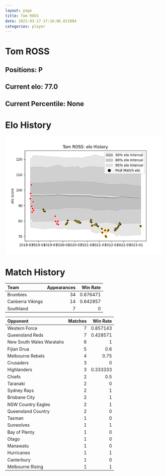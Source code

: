 ```yaml
---  
layout: page  
title: Tom ROSS  
date: 2023-03-17 17:16:06.811904  
categories: player  
---
```

# Tom ROSS

## Positions: P

## Current elo: 77.0

## Current Percentile: None

# Elo History


![elo history](history_TomROSS.png)
# Match History


| Team             |   Appearances |   Win Rate |
|:-----------------|--------------:|-----------:|
| Brumbies         |            34 |   0.676471 |
| Canberra Vikings |            14 |   0.642857 |
| Southland        |             7 |   0        |

| Opponent                 |   Matches |   Win Rate |
|:-------------------------|----------:|-----------:|
| Western Force            |         7 |   0.857143 |
| Queensland Reds          |         7 |   0.428571 |
| New South Wales Waratahs |         6 |   1        |
| Fijian Drua              |         5 |   0.6      |
| Melbourne Rebels         |         4 |   0.75     |
| Crusaders                |         3 |   0        |
| Highlanders              |         3 |   0.333333 |
| Chiefs                   |         2 |   0.5      |
| Taranaki                 |         2 |   0        |
| Sydney Rays              |         2 |   1        |
| Brisbane City            |         2 |   1        |
| NSW Country Eagles       |         2 |   1        |
| Queensland Country       |         2 |   0        |
| Tasman                   |         1 |   0        |
| Sunwolves                |         1 |   1        |
| Bay of Plenty            |         1 |   0        |
| Otago                    |         1 |   0        |
| Manawatu                 |         1 |   0        |
| Hurricanes               |         1 |   1        |
| Canterbury               |         1 |   0        |
| Melbourne Rising         |         1 |   1        |